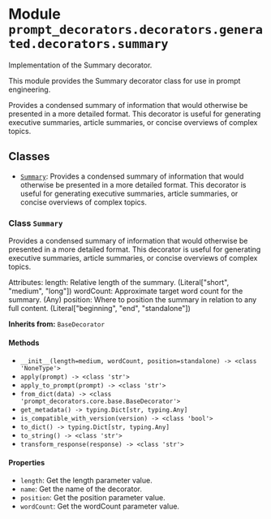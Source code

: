 # Module `prompt_decorators.decorators.generated.decorators.summary`

Implementation of the Summary decorator.

This module provides the Summary decorator class for use in prompt engineering.

Provides a condensed summary of information that would otherwise be presented in a more detailed format. This decorator is useful for generating executive summaries, article summaries, or concise overviews of complex topics.

## Classes

- [`Summary`](#class-summary): Provides a condensed summary of information that would otherwise be presented in a more detailed format. This decorator is useful for generating executive summaries, article summaries, or concise overviews of complex topics.

### Class `Summary`

Provides a condensed summary of information that would otherwise be presented in a more detailed format. This decorator is useful for generating executive summaries, article summaries, or concise overviews of complex topics.

Attributes:
    length: Relative length of the summary. (Literal["short", "medium", "long"])
    wordCount: Approximate target word count for the summary. (Any)
    position: Where to position the summary in relation to any full content. (Literal["beginning", "end", "standalone"])

**Inherits from:** `BaseDecorator`

#### Methods

- `__init__(length=medium, wordCount, position=standalone) -> <class 'NoneType'>`
- `apply(prompt) -> <class 'str'>`
- `apply_to_prompt(prompt) -> <class 'str'>`
- `from_dict(data) -> <class 'prompt_decorators.core.base.BaseDecorator'>`
- `get_metadata() -> typing.Dict[str, typing.Any]`
- `is_compatible_with_version(version) -> <class 'bool'>`
- `to_dict() -> typing.Dict[str, typing.Any]`
- `to_string() -> <class 'str'>`
- `transform_response(response) -> <class 'str'>`
#### Properties

- `length`: Get the length parameter value.
- `name`: Get the name of the decorator.
- `position`: Get the position parameter value.
- `wordCount`: Get the wordCount parameter value.
